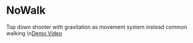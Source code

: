 # NoWalk
Top down shooter with gravitation as movement system instead common walking
\n[Demo Video](https://www.youtube.com/watch?v=_p1cnTy2J1k&ab_channel=TIN-slayer)
